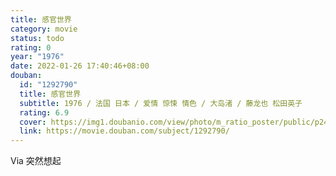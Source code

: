 ```yaml
---
title: 感官世界
category: movie
status: todo
rating: 0
year: "1976"
date: 2022-01-26 17:40:46+08:00
douban:
  id: "1292790"
  title: 感官世界
  subtitle: 1976 / 法国 日本 / 爱情 惊悚 情色 / 大岛渚 / 藤龙也 松田英子
  rating: 6.9
  cover: https://img1.doubanio.com/view/photo/m_ratio_poster/public/p2410569290.jpg
  link: https://movie.douban.com/subject/1292790/
---
```


Via 突然想起
